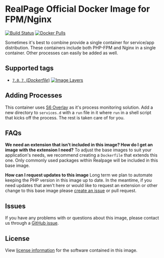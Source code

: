 # RealPage Official Docker Image for FPM/Nginx

[![Build Status](https://travis-ci.org/realpage/fpm-nginx.svg?branch=master)](https://travis-ci.org/realpage/fpm-nginx) 
[![Docker Pulls](https://img.shields.io/docker/pulls/realpage/fpm-nginx.svg)](https://hub.docker.com/r/realpage/fpm-nginx)

Sometimes it's best to combine provide a single container for service/app distribution.  These containers include both PHP-FPM and Nginx in a single container.  Other processes can easily be added as well.

## Supported tags
- [`7.0`, `7`,  (*Dockerfile*)](https://hub.docker.com/r/realpage/fpm-nginx/) 
[![Image Layers](https://img.shields.io/imagelayers/layers/realpage/fpm-nginx/7.0.svg)](https://imagelayers.io/?images=realpage/fpm-nginx:7.0)

## Adding Processes

This container uses [S6 Overlay](https://github.com/just-containers/s6-overlay) as it's process monitoring solution.  Add a new directory to `services.d` with a `run` file in it where `run` in a shell script that kicks off the process.  The rest is taken care of for you.

## FAQs
**We need an extension that isn't included in this image? How do I get an image with the extension I need?**
To adjust the base images to suit your application's needs, we recommend creating a `Dockerfile` that extends this one.  Only commonly used packages within Realpage will be included in this base image.

**How can I request updates to this image**
Long term we plan to automate keeping the PHP version in this image up to date.  In the meantime, if you need updates that aren't here or would like to request an extension or other change to this base image please [create an issue](https://github.com/realpage/fpm-nginx/issues/new) or pull request.

## Issues
If you have any problems with or questions about this image, please contact us through a [GitHub issue](https://github.com/realpage/fpm-nginx/issues).

## License
View [license information](http://php.net/license/) for the software contained in this image.

